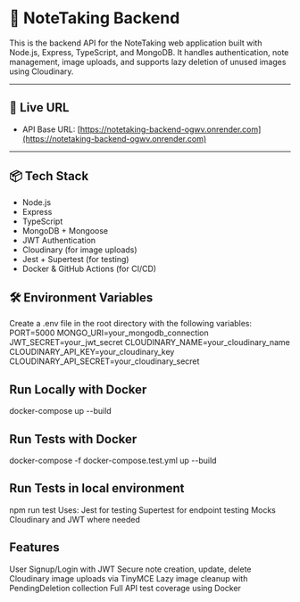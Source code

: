 # 📝 NoteTaking Backend

This is the backend API for the NoteTaking web application built with Node.js, Express, TypeScript, and MongoDB. It handles authentication, note management, image uploads, and supports lazy deletion of unused images using Cloudinary.

---

## 🚀 Live URL

- API Base URL: [https://notetaking-backend-ogwv.onrender.com](https://notetaking-backend-ogwv.onrender.com)

---

## 📦 Tech Stack

- Node.js
- Express
- TypeScript
- MongoDB + Mongoose
- JWT Authentication
- Cloudinary (for image uploads)
- Jest + Supertest (for testing)
- Docker & GitHub Actions (for CI/CD)


## 🛠️ Environment Variables

Create a .env file in the root directory with the following variables:
PORT=5000
MONGO_URI=your_mongodb_connection
JWT_SECRET=your_jwt_secret
CLOUDINARY_NAME=your_cloudinary_name
CLOUDINARY_API_KEY=your_cloudinary_key
CLOUDINARY_API_SECRET=your_cloudinary_secret

## Run Locally with Docker
docker-compose up --build
## Run Tests with Docker
docker-compose -f docker-compose.test.yml up --build

## Run Tests in local environment
npm run test
Uses:
Jest for testing
Supertest for endpoint testing
Mocks Cloudinary and JWT where needed


## Features
User Signup/Login with JWT
Secure note creation, update, delete
Cloudinary image uploads via TinyMCE
Lazy image cleanup with PendingDeletion collection
Full API test coverage using Docker
